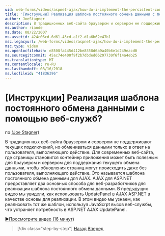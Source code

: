 ```yaml
---
uid: web-forms/videos/aspnet-ajax/how-do-i-implement-the-persistent-communications-pattern-using-web-services
title: '[Инструкции] Реализация шаблона постоянного обмена данными с помощью веб-служб? | Документы Майкрософт'
author: JoeStagner
description: В традиционных веб-сайта браузером и сервером не поддерживают текущих подключений, но обмениваться данными только в ответ на пользователя, выполняющего акт...
ms.author: riande
ms.date: 08/22/2007
ms.assetid: 424c06cd-6d61-43cd-a1f2-d1a6b62e47b1
msc.legacyurl: /web-forms/videos/aspnet-ajax/how-do-i-implement-the-persistent-communications-pattern-using-web-services
msc.type: video
ms.openlocfilehash: e8508fa445d412be8358d6a9a40b6e1c249eacd0
ms.sourcegitcommit: 45ac74e400f9f2b7dbded66297730f6f14a4eb25
ms.translationtype: MT
ms.contentlocale: ru-RU
ms.lasthandoff: 08/16/2018
ms.locfileid: "41836396"
---
```

<a name="how-do-i-implement-the-persistent-communications-pattern-using-web-services"></a>[Инструкции] Реализация шаблона постоянного обмена данными с помощью веб-служб?
====================
по [(Joe Stagner)](https://github.com/JoeStagner)

В традиционных веб-сайта браузером и сервером не поддерживают текущих подключений, но обмениваться данными только в ответ на пользователя, выполняющего действие. Для современных веб-сайта, где страницы становится контейнер приложения может быть полезным для браузером и сервером для поддержания текущего обмена данными, чтобы обновления страниц могут происходить даже без пользователя, выполняющего действие. Это называется шаблона постоянного обмена данными для AJAX. AJAX для ASP.NET предоставляет два основных способа для веб-разработчиков для реализации шаблона постоянного обмена данными. В предыдущих видео мы увидели, как использовать UpdatePanel в AJAX ASP.NET в качестве основы для реализации. В этом видео мы узнаем, как реализовать тот же шаблон, используя JavaScrpt вызов веб-службы, что устраняет потребность в ASP.NET AJAX UpdatePanel.

[&#9654;Просмотрите видео (16 минут)](https://channel9.msdn.com/Blogs/ASP-NET-Site-Videos/how-do-i-implement-the-persistent-communications-pattern-using-web-services)

> [!div class="step-by-step"]
> [Назад](how-do-i-localize-an-aspnet-ajax-application.md)
> [Вперед](how-do-i-trigger-an-updatepanel-refresh-from-a-dropdownlist-control.md)
